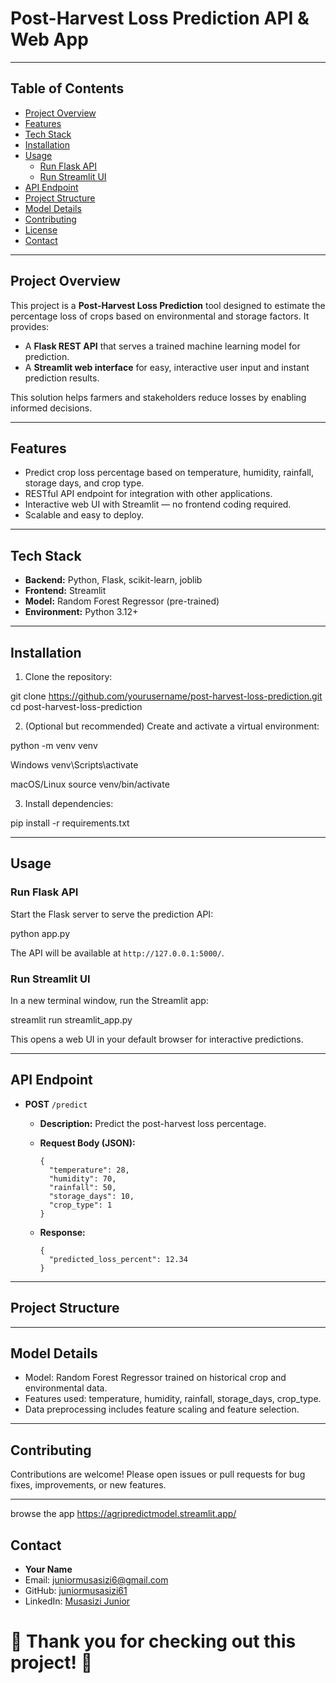 # Post-Harvest Loss Prediction API & Web App

---

## Table of Contents

- [Project Overview](#project-overview)  
- [Features](#features)  
- [Tech Stack](#tech-stack)  
- [Installation](#installation)  
- [Usage](#usage)  
  - [Run Flask API](#run-flask-api)  
  - [Run Streamlit UI](#run-streamlit-ui)  
- [API Endpoint](#api-endpoint)  
- [Project Structure](#project-structure)  
- [Model Details](#model-details)  
- [Contributing](#contributing)  
- [License](#license)  
- [Contact](#contact)  

---

## Project Overview

This project is a **Post-Harvest Loss Prediction** tool designed to estimate the percentage loss of crops based on environmental and storage factors. It provides:

- A **Flask REST API** that serves a trained machine learning model for prediction.
- A **Streamlit web interface** for easy, interactive user input and instant prediction results.

This solution helps farmers and stakeholders reduce losses by enabling informed decisions.

---

## Features

- Predict crop loss percentage based on temperature, humidity, rainfall, storage days, and crop type.
- RESTful API endpoint for integration with other applications.
- Interactive web UI with Streamlit — no frontend coding required.
- Scalable and easy to deploy.

---

## Tech Stack

- **Backend:** Python, Flask, scikit-learn, joblib  
- **Frontend:** Streamlit  
- **Model:** Random Forest Regressor (pre-trained)  
- **Environment:** Python 3.12+  

---

## Installation

1. Clone the repository:

git clone https://github.com/yourusername/post-harvest-loss-prediction.git
cd post-harvest-loss-prediction


2. (Optional but recommended) Create and activate a virtual environment:

python -m venv venv

Windows
venv\Scripts\activate

macOS/Linux
source venv/bin/activate


3. Install dependencies:

pip install -r requirements.txt


---

## Usage

### Run Flask API

Start the Flask server to serve the prediction API:

python app.py


The API will be available at `http://127.0.0.1:5000/`.

### Run Streamlit UI

In a new terminal window, run the Streamlit app:

streamlit run streamlit_app.py


This opens a web UI in your default browser for interactive predictions.

---

## API Endpoint

- **POST** `/predict`

  - **Description:** Predict the post-harvest loss percentage.
  - **Request Body (JSON):**

    ```
    {
      "temperature": 28,
      "humidity": 70,
      "rainfall": 50,
      "storage_days": 10,
      "crop_type": 1
    }
    ```

  - **Response:**

    ```
    {
      "predicted_loss_percent": 12.34
    }
    ```

---

## Project Structure




---

## Model Details

- Model: Random Forest Regressor trained on historical crop and environmental data.
- Features used: temperature, humidity, rainfall, storage_days, crop_type.
- Data preprocessing includes feature scaling and feature selection.

---

## Contributing

Contributions are welcome! Please open issues or pull requests for bug fixes, improvements, or new features.


---

browse the app 
https://agripredictmodel.streamlit.app/

## Contact

- **Your Name**  
- Email: juniormusasizi6@gmail.com
- GitHub: [juniormusasizi61](https://github.com/juniormusasizi61) 
- LinkedIn: [Musasizi Junior](https://www.linkedin.com/in/musasizi-junior-291012247/)

# 🎉 Thank you for checking out this project! 🎉
